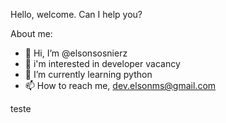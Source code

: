 Hello, welcome.  Can I help you?

About me:

- 👋 Hi, I’m @elsonsosnierz
- 👀 i'm interested in developer vacancy
- 🌱 I’m currently learning python
- 📫 How to reach me, dev.elsonms@gmail.com

teste